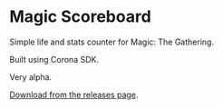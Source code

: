 # Magic Scoreboard

Simple life and stats counter for Magic: The Gathering.

Built using Corona SDK.

Very alpha.

[Download from the releases page](//github.com/rkoeninger/magic-scoreboard/releases).
